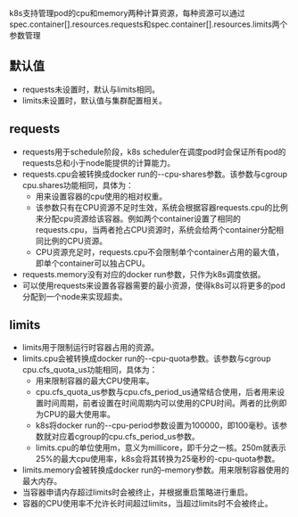 k8s支持管理pod的cpu和memory两种计算资源，每种资源可以通过spec.container[].resources.requests和spec.container[].resources.limits两个参数管理

## 默认值

* requests未设置时，默认与limits相同。
* limits未设置时，默认值与集群配置相关。

## requests

* requests用于schedule阶段，k8s scheduler在调度pod时会保证所有pod的requests总和小于node能提供的计算能力。
* requests.cpu会被转换成docker run的--cpu-shares参数。该参数与cgroup cpu.shares功能相同，具体为：
    * 用来设置容器的cpu使用的相对权重。
    * 该参数只有在CPU资源不足时生效，系统会根据容器requests.cpu的比例来分配cpu资源给该容器。例如两个container设置了相同的requests.cpu，当两者抢占CPU资源时，系统会给两个container分配相同比例的CPU资源。
    * CPU资源充足时，requests.cpu不会限制单个container占用的最大值，即单个container可以独占CPU。
* requests.memory没有对应的docker run参数，只作为k8s调度依据。
* 可以使用requests来设置各容器需要的最小资源，使得k8s可以将更多的pod分配到一个node来实现超卖。

## limits

* limits用于限制运行时容器占用的资源。
* limits.cpu会被转换成docker run的--cpu-quota参数。该参数与cgroup cpu.cfs_quota_us功能相同，具体为：
    * 用来限制容器的最大CPU使用率。
    * cpu.cfs_quota_us参数与cpu.cfs_period_us通常结合使用，后者用来设置时间周期，前者设置在时间周期内可以使用的CPU时间。两者的比例即为CPU的最大使用率。
    * k8s将docker run的--cpu-period参数设置为100000，即100毫秒。该参数就对应着cgroup的cpu.cfs_period_us参数。
    * limits.cpu的单位使用m，意义为millicore，即千分之一核。250m就表示25%的最大cpu使用率，k8s会将其转换为25毫秒的-cpu-quota参数。
* limits.memory会被转换成docker run的–memory参数。用来限制容器使用的最大内存。
* 当容器申请内存超过limits时会被终止，并根据重启策略进行重启。
* 容器的CPU使用率不允许长时间超过limits，当超过limits时不会被终止。

